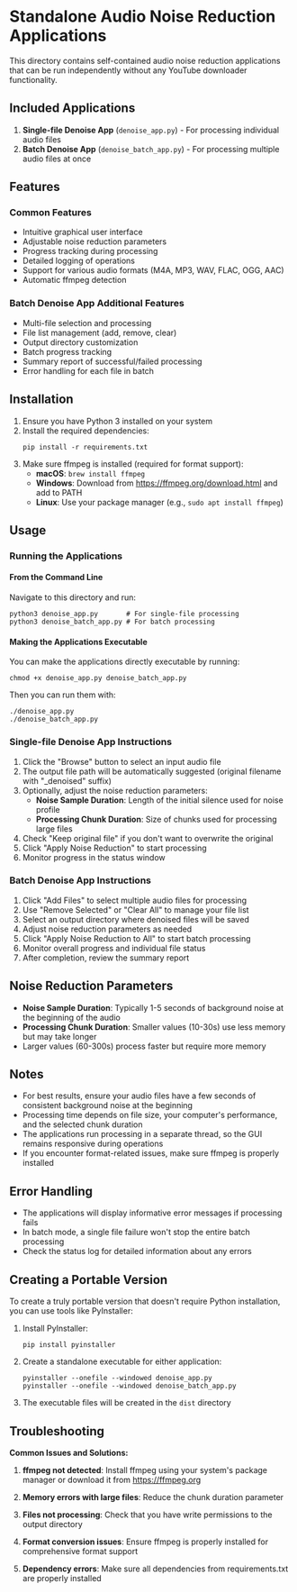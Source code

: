 # Standalone Audio Noise Reduction Applications

This directory contains self-contained audio noise reduction applications that can be run independently without any YouTube downloader functionality.

## Included Applications

1. **Single-file Denoise App** (`denoise_app.py`) - For processing individual audio files
2. **Batch Denoise App** (`denoise_batch_app.py`) - For processing multiple audio files at once

## Features

### Common Features
- Intuitive graphical user interface
- Adjustable noise reduction parameters
- Progress tracking during processing
- Detailed logging of operations
- Support for various audio formats (M4A, MP3, WAV, FLAC, OGG, AAC)
- Automatic ffmpeg detection

### Batch Denoise App Additional Features
- Multi-file selection and processing
- File list management (add, remove, clear)
- Output directory customization
- Batch progress tracking
- Summary report of successful/failed processing
- Error handling for each file in batch

## Installation

1. Ensure you have Python 3 installed on your system
2. Install the required dependencies:
   ```
   pip install -r requirements.txt
   ```
3. Make sure ffmpeg is installed (required for format support):
   - **macOS**: `brew install ffmpeg`
   - **Windows**: Download from https://ffmpeg.org/download.html and add to PATH
   - **Linux**: Use your package manager (e.g., `sudo apt install ffmpeg`)

## Usage

### Running the Applications

#### From the Command Line
Navigate to this directory and run:
```
python3 denoise_app.py       # For single-file processing
python3 denoise_batch_app.py # For batch processing
```

#### Making the Applications Executable
You can make the applications directly executable by running:
```
chmod +x denoise_app.py denoise_batch_app.py
```
Then you can run them with:
```
./denoise_app.py
./denoise_batch_app.py
```

### Single-file Denoise App Instructions
1. Click the "Browse" button to select an input audio file
2. The output file path will be automatically suggested (original filename with "_denoised" suffix)
3. Optionally, adjust the noise reduction parameters:
   - **Noise Sample Duration**: Length of the initial silence used for noise profile
   - **Processing Chunk Duration**: Size of chunks used for processing large files
4. Check "Keep original file" if you don't want to overwrite the original
5. Click "Apply Noise Reduction" to start processing
6. Monitor progress in the status window

### Batch Denoise App Instructions
1. Click "Add Files" to select multiple audio files for processing
2. Use "Remove Selected" or "Clear All" to manage your file list
3. Select an output directory where denoised files will be saved
4. Adjust noise reduction parameters as needed
5. Click "Apply Noise Reduction to All" to start batch processing
6. Monitor overall progress and individual file status
7. After completion, review the summary report

## Noise Reduction Parameters

- **Noise Sample Duration**: Typically 1-5 seconds of background noise at the beginning of the audio
- **Processing Chunk Duration**: Smaller values (10-30s) use less memory but may take longer
- Larger values (60-300s) process faster but require more memory

## Notes
- For best results, ensure your audio files have a few seconds of consistent background noise at the beginning
- Processing time depends on file size, your computer's performance, and the selected chunk duration
- The applications run processing in a separate thread, so the GUI remains responsive during operations
- If you encounter format-related issues, make sure ffmpeg is properly installed

## Error Handling
- The applications will display informative error messages if processing fails
- In batch mode, a single file failure won't stop the entire batch processing
- Check the status log for detailed information about any errors

## Creating a Portable Version

To create a truly portable version that doesn't require Python installation, you can use tools like PyInstaller:

1. Install PyInstaller:
   ```
   pip install pyinstaller
   ```

2. Create a standalone executable for either application:
   ```
   pyinstaller --onefile --windowed denoise_app.py
   pyinstaller --onefile --windowed denoise_batch_app.py
   ```

3. The executable files will be created in the `dist` directory

## Troubleshooting

**Common Issues and Solutions:**

1. **ffmpeg not detected**: Install ffmpeg using your system's package manager or download it from https://ffmpeg.org

2. **Memory errors with large files**: Reduce the chunk duration parameter

3. **Files not processing**: Check that you have write permissions to the output directory

4. **Format conversion issues**: Ensure ffmpeg is properly installed for comprehensive format support

5. **Dependency errors**: Make sure all dependencies from requirements.txt are properly installed